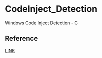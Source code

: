 # CodeInject_Detection
Windows Code Inject Detection - C   

## Reference
[LINK](https://posts.specterops.io/defenders-think-in-graphs-too-part-1-572524c71e91)
